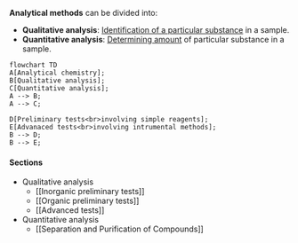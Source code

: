 **Analytical methods** can be divided into:
- **Qualitative analysis**: <u>Identification of a particular substance</u> in a sample.
- **Quantitative analysis**: <u>Determining amount</u> of particular substance in a sample.

```mermaid
flowchart TD
A[Analytical chemistry];
B[Qualitative analysis];
C[Quantitative analysis];
A --> B;
A --> C;

D[Preliminary tests<br>involving simple reagents];
E[Advanaced tests<br>involving intrumental methods];
B --> D;
B --> E;
```

#### Sections
- Qualitative analysis
	- [[Inorganic preliminary tests]]
	- [[Organic preliminary tests]]
	- [[Advanced tests]]
- Quantitative analysis
	- [[Separation and Purification of Compounds]]